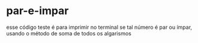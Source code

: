 # par-e-impar
esse código teste é para imprimir no terminal se tal número é par ou ímpar, usando o método de soma de todos os algarismos
